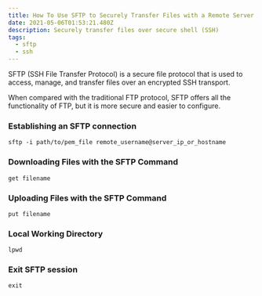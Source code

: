 ```yaml
---
title: How To Use SFTP to Securely Transfer Files with a Remote Server
date: 2021-05-06T01:53:21.480Z
description: Securely transfer files over secure shell (SSH)
tags:
  - sftp
  - ssh
---
```

SFTP (SSH File Transfer Protocol) is a secure file protocol that is used to access, manage, and transfer files over an encrypted SSH transport.

When compared with the traditional FTP protocol, SFTP offers all the functionality of FTP, but it is more secure and easier to configure.

### Establishing an SFTP connection
```shell
sftp -i path/to/pem_file remote_username@server_ip_or_hostname
```

### Downloading Files with the SFTP Command
```shell
get filename
```

### Uploading Files with the SFTP Command
```shell
put filename
```

### Local Working Directory
```shell
lpwd
```

### Exit SFTP session
```shell
exit
```